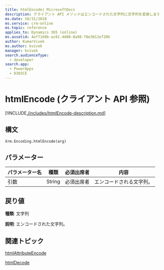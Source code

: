 ```yaml
---
title: htmlEncode| MicrosoftDocs
description: クライアント API メソッドはエンコードされた文字列に文字列を変換します。
ms.date: 10/31/2018
ms.service: crm-online
ms.topic: reference
applies_to: Dynamics 365 (online)
ms.assetid: 4ef7160b-ac01-4d08-8a98-f8e3012ef20b
author: KumarVivek
ms.author: kvivek
manager: kvivek
search.audienceType:
  - developer
search.app:
  - PowerApps
  - D365CE
---
```

# <a name="htmlencode-client-api-reference"></a>htmlEncode (クライアント API 参照)



[!INCLUDE[./includes/htmlEncode-description.md](./includes/htmlEncode-description.md)] 

## <a name="syntax"></a>構文

`Xrm.Encoding.htmlEncode(arg)`

## <a name="parameters"></a>パラメーター

|パラメーター名        | 種類​​           | 必須出席者  |内容  |
| ------------- |-------------| -----|-----|
|引数        | String           | 必須出席者  |エンコードされる文字列。  |


## <a name="return-value"></a>戻り値

**種類**: 文字列

**説明**: エンコードされた文字列。

## <a name="related-topics"></a>関連トピック
[htmlAttributeEncode](htmlAttributeEncode.md)

[htmlDecode](htmlDecode.md)
